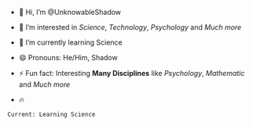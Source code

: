 - 👋 Hi, I’m @UnknowableShadow
- 👀 I’m interested in *Science*, *Technology*, *Psychology* and *Much more*
- 🌱 I’m currently learning Science
- 😄 Pronouns: He/Him, Shadow
- ⚡ Fun fact: Interesting **Many Disciplines** like *Psychology*, *Mathematic* and *Much more*

- 🔥
```
Current: Learning Science
```

<!---
UnknowableShadow/UnknowableShadow is a ✨ special ✨ repository because its `README.md` (this file) appears on your GitHub profile.
You can click the Preview link to take a look at your changes.
--->
